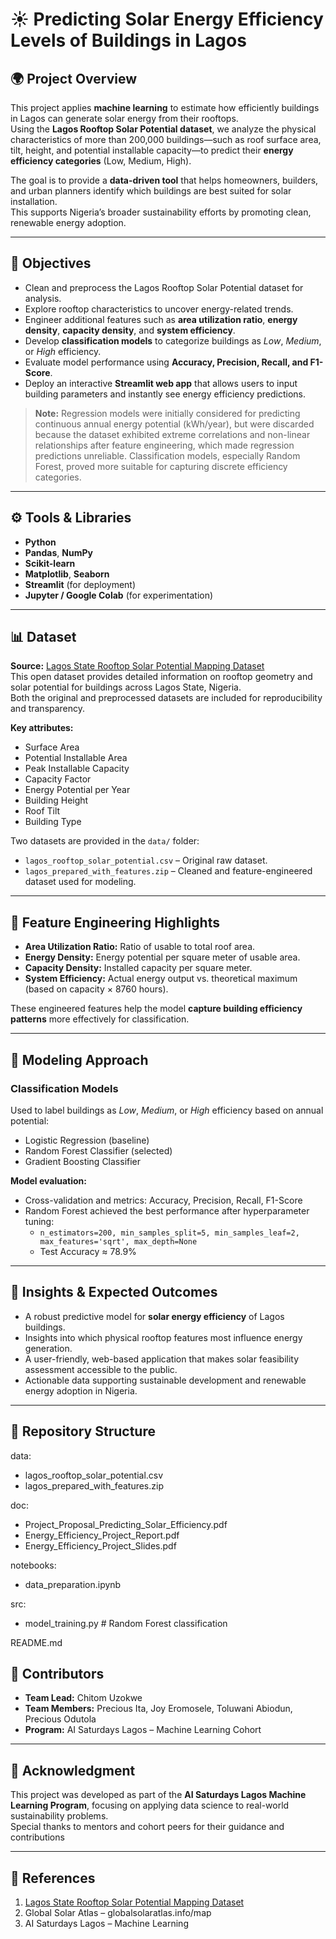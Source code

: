 # ☀️ Predicting Solar Energy Efficiency Levels of Buildings in Lagos

## 🌍 Project Overview
This project applies **machine learning** to estimate how efficiently buildings in Lagos can generate solar energy from their rooftops.  
Using the **Lagos Rooftop Solar Potential dataset**, we analyze the physical characteristics of more than 200,000 buildings—such as roof surface area, tilt, height, and potential installable capacity—to predict their **energy efficiency categories** (Low, Medium, High).

The goal is to provide a **data-driven tool** that helps homeowners, builders, and urban planners identify which buildings are best suited for solar installation.  
This supports Nigeria’s broader sustainability efforts by promoting clean, renewable energy adoption.

---

## 🎯 Objectives
- Clean and preprocess the Lagos Rooftop Solar Potential dataset for analysis.  
- Explore rooftop characteristics to uncover energy-related trends.  
- Engineer additional features such as **area utilization ratio**, **energy density**, **capacity density**, and **system efficiency**.  
- Develop **classification models** to categorize buildings as *Low*, *Medium*, or *High* efficiency.  
- Evaluate model performance using **Accuracy, Precision, Recall, and F1-Score**.  
- Deploy an interactive **Streamlit web app** that allows users to input building parameters and instantly see energy efficiency predictions.

> **Note:** Regression models were initially considered for predicting continuous annual energy potential (kWh/year), but were discarded because the dataset exhibited extreme correlations and non-linear relationships after feature engineering, which made regression predictions unreliable. Classification models, especially Random Forest, proved more suitable for capturing discrete efficiency categories.

---

## ⚙️ Tools & Libraries
- **Python**
- **Pandas**, **NumPy**
- **Scikit-learn**
- **Matplotlib**, **Seaborn**
- **Streamlit** (for deployment)
- **Jupyter / Google Colab** (for experimentation)

---

## 📊 Dataset
**Source:** [Lagos State Rooftop Solar Potential Mapping Dataset](https://energydata.info/dataset/lagos-state-rooftop-solar-potential-mapping)  
This open dataset provides detailed information on rooftop geometry and solar potential for buildings across Lagos State, Nigeria.  
Both the original and preprocessed datasets are included for reproducibility and transparency.  

**Key attributes:**
- Surface Area  
- Potential Installable Area  
- Peak Installable Capacity  
- Capacity Factor  
- Energy Potential per Year  
- Building Height  
- Roof Tilt  
- Building Type  

Two datasets are provided in the `data/` folder:

- `lagos_rooftop_solar_potential.csv` – Original raw dataset.  
- `lagos_prepared_with_features.zip` – Cleaned and feature-engineered dataset used for modeling.

---

## 🧩 Feature Engineering Highlights
- **Area Utilization Ratio:** Ratio of usable to total roof area.  
- **Energy Density:** Energy potential per square meter of usable area.  
- **Capacity Density:** Installed capacity per square meter.  
- **System Efficiency:** Actual energy output vs. theoretical maximum (based on capacity × 8760 hours).  

These engineered features help the model **capture building efficiency patterns** more effectively for classification.

---

## 🤖 Modeling Approach
### Classification Models
Used to label buildings as *Low*, *Medium*, or *High* efficiency based on annual potential:  
- Logistic Regression (baseline)  
- Random Forest Classifier (selected)  
- Gradient Boosting Classifier  

**Model evaluation:**  
- Cross-validation and metrics: Accuracy, Precision, Recall, F1-Score  
- Random Forest achieved the best performance after hyperparameter tuning:  
  - `n_estimators=200, min_samples_split=5, min_samples_leaf=2, max_features='sqrt', max_depth=None`  
  - Test Accuracy ≈ 78.9%  

---

## 🧠 Insights & Expected Outcomes
- A robust predictive model for **solar energy efficiency** of Lagos buildings.  
- Insights into which physical rooftop features most influence energy generation.  
- A user-friendly, web-based application that makes solar feasibility assessment accessible to the public.  
- Actionable data supporting sustainable development and renewable energy adoption in Nigeria.

---

## 🧭 Repository Structure
data:
  - lagos_rooftop_solar_potential.csv
  - lagos_prepared_with_features.zip

doc:
  - Project_Proposal_Predicting_Solar_Efficiency.pdf
  - Energy_Efficiency_Project_Report.pdf
  - Energy_Efficiency_Project_Slides.pdf

notebooks:
  - data_preparation.ipynb

src:
  - model_training.py  # Random Forest classification

README.md

## 👥 Contributors
- **Team Lead:** Chitom Uzokwe  
- **Team Members:** Precious Ita, Joy Eromosele, Toluwani Abiodun, Precious Odutola  
- **Program:** AI Saturdays Lagos – Machine Learning Cohort

---

## 📜 Acknowledgment
This project was developed as part of the **AI Saturdays Lagos Machine Learning Program**, focusing on applying data science to real-world sustainability problems.  
Special thanks to mentors and cohort peers for their guidance and contributions

---

## 🔗 References
1. [Lagos State Rooftop Solar Potential Mapping Dataset](https://energydata.info/dataset/lagos-state-rooftop-solar-potential-mapping)  
2. Global Solar Atlas – globalsolaratlas.info/map  
3. AI Saturdays Lagos – Machine Learning
